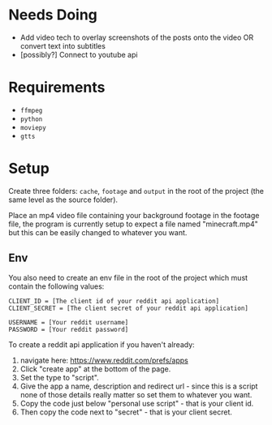# Needs Doing

-   Add video tech to overlay screenshots of the posts onto the video OR convert text into subtitles
-   [possibly?] Connect to youtube api

# Requirements

-   `ffmpeg`
-   `python`
-   `moviepy`
-   `gtts`

# Setup

Create three folders: `cache`, `footage` and `output` in the root of the project (the same level as the source folder).

Place an mp4 video file containing your background footage in the footage file, the program is currently setup to expect a file named "minecraft.mp4" but this can be easily changed to whatever you want.

## Env

You also need to create an env file in the root of the project which must contain the following values:

```
CLIENT_ID = [The client id of your reddit api application]
CLIENT_SECRET = [The client secret of your reddit api application]

USERNAME = [Your reddit username]
PASSWORD = [Your reddit password]
```

To create a reddit api application if you haven't already:

1. navigate here: https://www.reddit.com/prefs/apps
2. Click "create app" at the bottom of the page.
3. Set the type to "script".
4. Give the app a name, description and redirect url - since this is a script none of those details really matter so set them to whatever you want.
5. Copy the code just below "personal use script" - that is your client id.
6. Then copy the code next to "secret" - that is your client secret.
